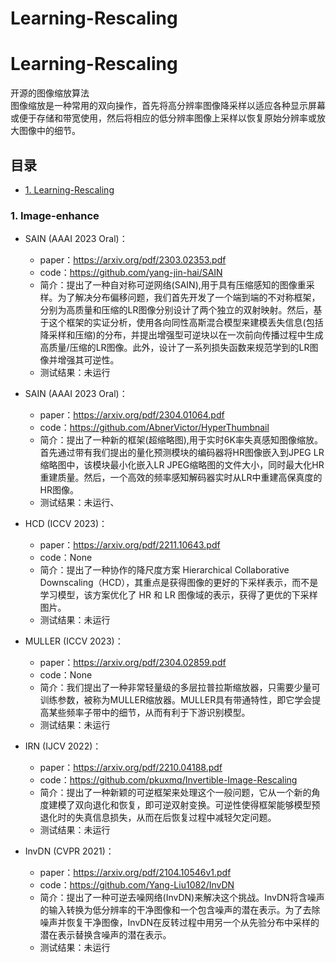 # Learning-Rescaling

# Learning-Rescaling
开源的图像缩放算法   
图像缩放是一种常用的双向操作，首先将高分辨率图像降采样以适应各种显示屏幕或便于存储和带宽使用，然后将相应的低分辨率图像上采样以恢复原始分辨率或放大图像中的细节。

## 目录
  - [1. Learning-Rescaling](#1-Learning-Rescaling)

    
###  1. <a name='Image-enhance'></a>Image-enhance
* SAIN (AAAI 2023 Oral)：
  * paper：https://arxiv.org/pdf/2303.02353.pdf
  * code：https://github.com/yang-jin-hai/SAIN
  * 简介：提出了一种自对称可逆网络(SAIN),用于具有压缩感知的图像重采样。为了解决分布偏移问题，我们首先开发了一个端到端的不对称框架，分别为高质量和压缩的LR图像分别设计了两个独立的双射映射。然后，基于这个框架的实证分析，使用各向同性高斯混合模型来建模丢失信息(包括降采样和压缩)的分布，并提出增强型可逆块以在一次前向传播过程中生成高质量/压缩的LR图像。此外，设计了一系列损失函数来规范学到的LR图像并增强其可逆性。
  * 测试结果：未运行

* SAIN (AAAI 2023 Oral)：
  * paper：https://arxiv.org/pdf/2304.01064.pdf
  * code：https://github.com/AbnerVictor/HyperThumbnail
  * 简介：提出了一种新的框架(超缩略图),用于实时6K率失真感知图像缩放。首先通过带有我们提出的量化预测模块的编码器将HR图像嵌入到JPEG LR缩略图中，该模块最小化嵌入LR JPEG缩略图的文件大小，同时最大化HR重建质量。然后，一个高效的频率感知解码器实时从LR中重建高保真度的HR图像。
  * 测试结果：未运行、

* HCD (ICCV 2023)：
  * paper：https://arxiv.org/pdf/2211.10643.pdf
  * code：None
  * 简介：提出了一种协作的降尺度方案 Hierarchical Collaborative Downscaling（HCD），其重点是获得图像的更好的下采样表示，而不是学习模型，该方案优化了 HR 和 LR 图像域的表示，获得了更优的下采样图片。
  * 测试结果：未运行

* MULLER (ICCV 2023)：
  * paper：https://arxiv.org/pdf/2304.02859.pdf
  * code：None
  * 简介：我们提出了一种非常轻量级的多层拉普拉斯缩放器，只需要少量可训练参数，被称为MULLER缩放器。MULLER具有带通特性，即它学会提高某些频率子带中的细节，从而有利于下游识别模型。
  * 测试结果：未运行

* IRN (IJCV 2022)：
  * paper：https://arxiv.org/pdf/2210.04188.pdf
  * code：https://github.com/pkuxmq/Invertible-Image-Rescaling
  * 简介：提出了一种新颖的可逆框架来处理这个一般问题，它从一个新的角度建模了双向退化和恢复，即可逆双射变换。可逆性使得框架能够模型预退化时的失真信息损失，从而在后恢复过程中减轻欠定问题。
  * 测试结果：未运行
 
* InvDN (CVPR 2021)：
  * paper：https://arxiv.org/pdf/2104.10546v1.pdf
  * code：https://github.com/Yang-Liu1082/InvDN
  * 简介：提出了一种可逆去噪网络(InvDN)来解决这个挑战。InvDN将含噪声的输入转换为低分辨率的干净图像和一个包含噪声的潜在表示。为了去除噪声并恢复干净图像，InvDN在反转过程中用另一个从先验分布中采样的潜在表示替换含噪声的潜在表示。
  * 测试结果：未运行
    
